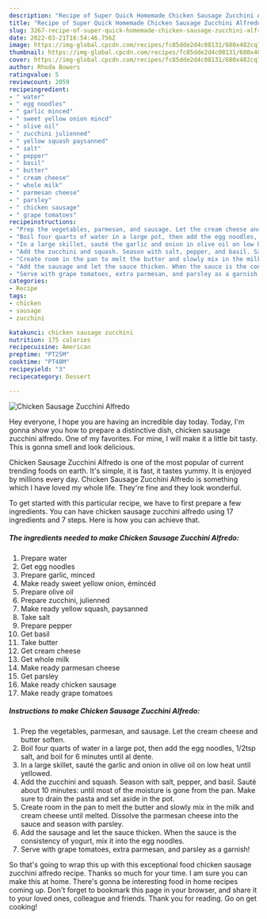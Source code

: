```yaml
---
description: "Recipe of Super Quick Homemade Chicken Sausage Zucchini Alfredo"
title: "Recipe of Super Quick Homemade Chicken Sausage Zucchini Alfredo"
slug: 3267-recipe-of-super-quick-homemade-chicken-sausage-zucchini-alfredo
date: 2022-03-21T16:54:46.756Z
image: https://img-global.cpcdn.com/recipes/fc85dde2d4c08131/680x482cq70/chicken-sausage-zucchini-alfredo-recipe-main-photo.jpg
thumbnail: https://img-global.cpcdn.com/recipes/fc85dde2d4c08131/680x482cq70/chicken-sausage-zucchini-alfredo-recipe-main-photo.jpg
cover: https://img-global.cpcdn.com/recipes/fc85dde2d4c08131/680x482cq70/chicken-sausage-zucchini-alfredo-recipe-main-photo.jpg
author: Rhoda Bowers
ratingvalue: 5
reviewcount: 2059
recipeingredient:
- " water"
- " egg noodles"
- " garlic minced"
- " sweet yellow onion mincd"
- " olive oil"
- " zucchini julienned"
- " yellow squash paysanned"
- " salt"
- " pepper"
- " basil"
- " butter"
- " cream cheese"
- " whole milk"
- " parmesan cheese"
- " parsley"
- " chicken sausage"
- " grape tomatoes"
recipeinstructions:
- "Prep the vegetables, parmesan, and sausage. Let the cream cheese and butter soften."
- "Boil four quarts of water in a large pot, then add the egg noodles, 1/2tsp salt, and boil for 6 minutes until al dente."
- "In a large skillet, sauté the garlic and onion in olive oil on low heat until yellowed."
- "Add the zucchini and squash. Season with salt, pepper, and basil. Sauté about 10 minutes: until most of the moisture is gone from the pan. Make sure to drain the pasta and set aside in the pot."
- "Create room in the pan to melt the butter and slowly mix in the milk and cream cheese until melted. Dissolve the parmesan cheese into the sauce and season with parsley."
- "Add the sausage and let the sauce thicken. When the sauce is the consistency of yogurt, mix it into the egg noodles."
- "Serve with grape tomatoes, extra parmesan, and parsley as a garnish!"
categories:
- Recipe
tags:
- chicken
- sausage
- zucchini

katakunci: chicken sausage zucchini 
nutrition: 175 calories
recipecuisine: American
preptime: "PT25M"
cooktime: "PT48M"
recipeyield: "3"
recipecategory: Dessert

---
```



![Chicken Sausage Zucchini Alfredo](https://img-global.cpcdn.com/recipes/fc85dde2d4c08131/680x482cq70/chicken-sausage-zucchini-alfredo-recipe-main-photo.jpg)

Hey everyone, I hope you are having an incredible day today. Today, I'm gonna show you how to prepare a distinctive dish, chicken sausage zucchini alfredo. One of my favorites. For mine, I will make it a little bit tasty. This is gonna smell and look delicious.

Chicken Sausage Zucchini Alfredo is one of the most popular of current trending foods on earth. It's simple, it is fast, it tastes yummy. It is enjoyed by millions every day. Chicken Sausage Zucchini Alfredo is something which I have loved my whole life. They're fine and they look wonderful.




To get started with this particular recipe, we have to first prepare a few ingredients. You can have chicken sausage zucchini alfredo using 17 ingredients and 7 steps. Here is how you can achieve that.

<!--inarticleads1-->

##### The ingredients needed to make Chicken Sausage Zucchini Alfredo:

1. Prepare  water
1. Get  egg noodles
1. Prepare  garlic, minced
1. Make ready  sweet yellow onion, émincéd
1. Prepare  olive oil
1. Prepare  zucchini, julienned
1. Make ready  yellow squash, paysanned
1. Take  salt
1. Prepare  pepper
1. Get  basil
1. Take  butter
1. Get  cream cheese
1. Get  whole milk
1. Make ready  parmesan cheese
1. Get  parsley
1. Make ready  chicken sausage
1. Make ready  grape tomatoes




<!--inarticleads2-->

##### Instructions to make Chicken Sausage Zucchini Alfredo:

1. Prep the vegetables, parmesan, and sausage. Let the cream cheese and butter soften.
1. Boil four quarts of water in a large pot, then add the egg noodles, 1/2tsp salt, and boil for 6 minutes until al dente.
1. In a large skillet, sauté the garlic and onion in olive oil on low heat until yellowed.
1. Add the zucchini and squash. Season with salt, pepper, and basil. Sauté about 10 minutes: until most of the moisture is gone from the pan. Make sure to drain the pasta and set aside in the pot.
1. Create room in the pan to melt the butter and slowly mix in the milk and cream cheese until melted. Dissolve the parmesan cheese into the sauce and season with parsley.
1. Add the sausage and let the sauce thicken. When the sauce is the consistency of yogurt, mix it into the egg noodles.
1. Serve with grape tomatoes, extra parmesan, and parsley as a garnish!




So that's going to wrap this up with this exceptional food chicken sausage zucchini alfredo recipe. Thanks so much for your time. I am sure you can make this at home. There's gonna be interesting food in home recipes coming up. Don't forget to bookmark this page in your browser, and share it to your loved ones, colleague and friends. Thank you for reading. Go on get cooking!
